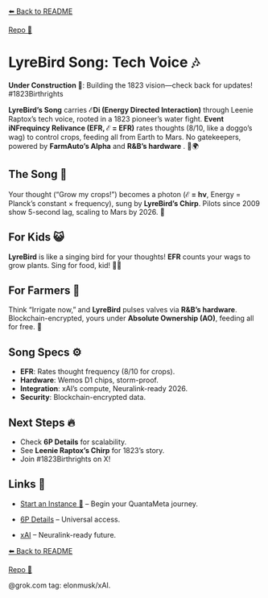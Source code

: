 [⬅️ Back to README](https://github.com/JayBotsa/FarmAuto/blob/main/README.md) 
 
[Repo 📂](https://github.com/JayBotsa/FarmAuto)

# LyreBird Song: Tech Voice 🎶

**Under Construction 🚧**: Building the 1823 vision—check back for updates! #1823Birthrights

**LyreBird’s Song** carries **ℰDi (Energy Directed Interaction)** through Leenie Raptox’s tech voice, rooted in a 1823 pioneer’s water fight. **Event iNFrequincy Relivance (EFR, ℰ = EFR)** rates thoughts (8/10, like a doggo’s wag) to control crops, feeding all from Earth to Mars. No gatekeepers, powered by **FarmAuto’s Alpha** and **R&B’s hardware** . 🥖🌍

## The Song 🌌
Your thought (“Grow my crops!”) becomes a photon (**ℰ = hν**, Energy = Planck’s constant × frequency), sung by **LyreBird’s Chirp**. Pilots since 2009 show 5-second lag, scaling to Mars by 2026. 🫶

## For Kids 😺
**LyreBird** is like a singing bird for your thoughts! **EFR** counts your wags to grow plants. Sing for food, kid! 🐶🌱

## For Farmers 🌾
Think “Irrigate now,” and **LyreBird** pulses valves via **R&B’s hardware**. Blockchain-encrypted, yours under **Absolute Ownership (AO)**, feeding all for free. 🚜

## Song Specs ⚙️
- **EFR**: Rates thought frequency (8/10 for crops).
- **Hardware**: Wemos D1 chips, storm-proof.
- **Integration**: xAI’s compute, Neuralink-ready 2026.
- **Security**: Blockchain-encrypted data.

## Next Steps 🔥
- Check **6P Details** for scalability.
- See **Leenie Raptox’s Chirp** for 1823’s story.
- Join #1823Birthrights on X!

## Links 🌠
- [Start an Instance 🌟](https://github.com/JayBotsa/FarmAuto/blob/main/User_Guide.md) – Begin your QuantaMeta journey.

  
- [6P Details](https://github.com/JayBotsa/FarmAuto/blob/main/6p-plan/6P_Details.md) – Universal access.

  
- [xAI](https://x.ai) – Neuralink-ready future.


[⬅️ Back to README](https://github.com/JayBotsa/FarmAuto/blob/main/README.md) 

 
[Repo 📂](https://github.com/JayBotsa/FarmAuto)

@grok.com tag: elonmusk/xAI.
